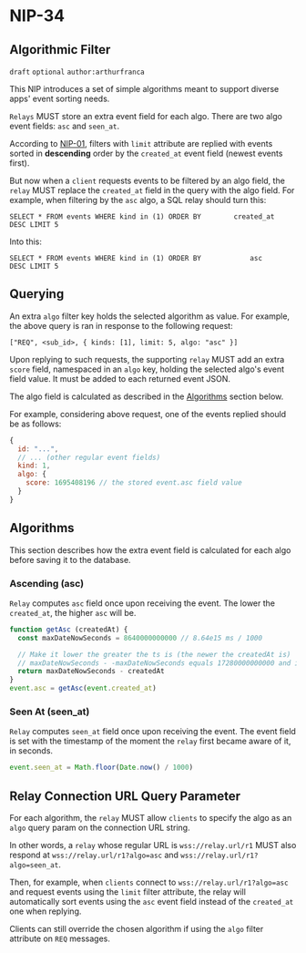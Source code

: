 NIP-34
======

Algorithmic Filter
------------------

`draft` `optional` `author:arthurfranca`

This NIP introduces a set of simple algorithms meant to support diverse apps' event sorting needs.

`Relays` MUST store an extra event field for each algo. There are two algo event fields: `asc` and `seen_at`.

According to [NIP-01](01.md), filters with `limit` attribute are replied with events
sorted in **descending** order by the `created_at` event field (newest events first).

But now when a `client` requests events to be filtered by an algo field, the `relay` MUST replace the `created_at` field in the query with the algo field. For example, when filtering by the `asc`
algo, a SQL relay should turn this:

`SELECT * FROM events WHERE kind in (1) ORDER BY        created_at        DESC LIMIT 5`

Into this:

`SELECT * FROM events WHERE kind in (1) ORDER BY            asc           DESC LIMIT 5`

## Querying

An extra `algo` filter key holds the selected algorithm as value. For example, the above
query is ran in response to the following request:

`["REQ", <sub_id>, { kinds: [1], limit: 5, algo: "asc" }]`

Upon replying to such requests, the supporting `relay` MUST add an extra `score` field,
namespaced in an `algo` key, holding the selected algo's event field value. It must be
added to each returned event JSON.

The algo field is calculated as described in the [Algorithms](#algorithms) section below.

For example, considering above request, one of the events replied should be as follows:

```js
{
  id: "...",
  // ... (other regular event fields)
  kind: 1,
  algo: {
    score: 1695408196 // the stored event.asc field value
  }
}
```

## Algorithms

This section describes how the extra event field is calculated for each algo before saving it to the database.

### Ascending (asc)

`Relay` computes `asc` field once upon receiving the event. The lower the `created_at`, the higher `asc` will be.

```js
function getAsc (createdAt) {
  const maxDateNowSeconds = 8640000000000 // 8.64e15 ms / 1000

  // Make it lower the greater the ts is (the newer the createdAt is)
  // maxDateNowSeconds - -maxDateNowSeconds equals 17280000000000 and is lower than Number.MAX_SAFE_INTEGER
  return maxDateNowSeconds - createdAt
}
event.asc = getAsc(event.created_at)
```

### Seen At (seen_at)

`Relay` computes `seen_at` field once upon receiving the event. The event field is set with the timestamp of the moment the `relay` first became aware of it, in seconds.

```js
event.seen_at = Math.floor(Date.now() / 1000)
```

## Relay Connection URL Query Parameter

For each algorithm, the `relay` MUST allow `clients` to specify the algo as an `algo` query param on the connection URL string.

In other words, a `relay` whose regular URL is `wss://relay.url/r1` MUST also respond at `wss://relay.url/r1?algo=asc` and `wss://relay.url/r1?algo=seen_at`.

Then, for example, when `clients` connect to `wss://relay.url/r1?algo=asc` and request events using the `limit`
filter attribute, the relay will automatically sort events using the `asc` event field instead of the `created_at` one when replying.

Clients can still override the chosen algorithm if using the `algo` filter attribute on `REQ` messages.
